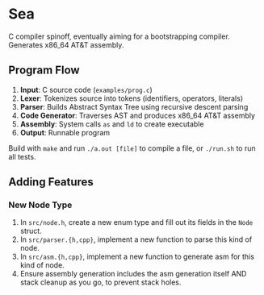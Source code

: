 # Sea

C compiler spinoff, eventually aiming for a bootstrapping compiler. Generates x86_64 AT&T assembly.

## Program Flow

1. **Input**: C source code (`examples/prog.c`)
2. **Lexer**: Tokenizes source into tokens (identifiers, operators, literals)
3. **Parser**: Builds Abstract Syntax Tree using recursive descent parsing
4. **Code Generator**: Traverses AST and produces x86_64 AT&T assembly
5. **Assembly**: System calls `as` and `ld` to create executable
6. **Output**: Runnable program

Build with `make` and run `./a.out [file]` to compile a file, or `./run.sh` to run all tests.

## Adding Features

### New Node Type

1. In `src/node.h`, create a new enum type and fill out its fields in the `Node` struct.
2. In `src/parser.{h,cpp}`, implement a new function to parse this kind of node.
3. In `src/asm.{h,cpp}`, implement a new function to generate asm for this kind of node.
4. Ensure assembly generation includes the asm generation itself AND stack cleanup as you go, to prevent stack holes.
